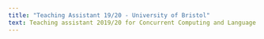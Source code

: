 ```yaml
---
title: "Teaching Assistant 19/20 - University of Bristol"
text: Teaching assistant 2019/20 for Concurrent Computing and Language Engineering
---
```

